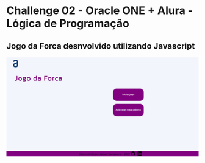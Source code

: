 # Challenge 02 - Oracle ONE + Alura - Lógica de Programação
## Jogo da Forca desnvolvido utilizando Javascript

![alt text](img/jogodaforca.png)
